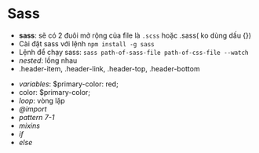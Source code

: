 # Sass

- **sass**: sẽ có 2 đuôi mở rộng của file là `.scss` hoặc .sass( ko dùng dấu {})
- Cài đặt sass với lệnh `npm install -g sass`
- Lệnh để chạy sass: `sass path-of-sass-file path-of-css-file --watch`
- _nested_: lồng nhau
- .header-item, .header-link, .header-top, .header-bottom
<!-- .header {
  code của class .header
  &-item{
    code của class .header-item
  }
} -->
- _variables_: $primary-color: red;
- color: $primary-color;
- _loop_: vòng lặp
- _@import_
- _pattern 7-1_
- _mixins_
- _if_
- _else_
